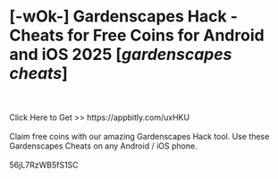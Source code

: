 # [-wOk-] Gardenscapes Hack - Cheats for Free Coins for Android and iOS 2025 [*gardenscapes cheats*]
<br>
<br>Click Here to Get >> https://appbitly.com/uxHKU

<br>
<br>Claim free coins with our amazing Gardenscapes Hack tool. Use these Gardenscapes Cheats on any Android / iOS phone.
<br>
<br>56jL7RzWB5fS1SC

